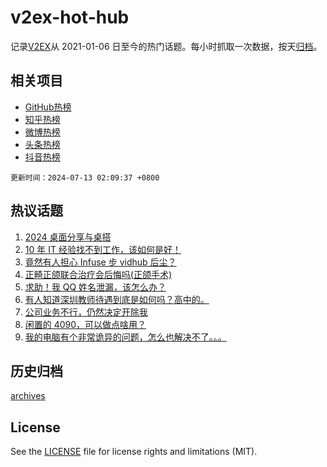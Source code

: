 # v2ex-hot-hub

 记录[V2EX](https://www.v2ex.com/)从 2021-01-06 日至今的热门话题。每小时抓取一次数据，按天[归档](archives)。
 
 ## 相关项目

- [GitHub热榜](https://github.com/snaildev/github-hot-hub)
- [知乎热榜](https://github.com/snaildev/zhihu-hot-hub)
- [微博热榜](https://github.com/snaildev/weibo-hot-hub)
- [头条热榜](https://github.com/snaildev/toutiao-hot-hub)
- [抖音热榜](https://github.com/snaildev/douyin-hot-hub)


 `更新时间：2024-07-13 02:09:37 +0800`

## 热议话题

1. [2024 桌面分享与桌搭](https://www.v2ex.com/t/1056774)
1. [10 年 IT 经验找不到工作，该如何是好！](https://www.v2ex.com/t/1056758)
1. [竟然有人担心 Infuse 步 vidhub 后尘？](https://www.v2ex.com/t/1056719)
1. [正畸正颌联合治疗会后悔吗(正颌手术)](https://www.v2ex.com/t/1056722)
1. [求助！我 QQ 姓名泄漏，该怎么办？](https://www.v2ex.com/t/1056904)
1. [有人知道深圳教师待遇到底是如何吗？高中的。](https://www.v2ex.com/t/1056885)
1. [公司业务不行，仍然决定开除我](https://www.v2ex.com/t/1056777)
1. [闲置的 4090，可以做点啥用？](https://www.v2ex.com/t/1056778)
1. [我的电脑有个非常诡异的问题，怎么也解决不了。。。](https://www.v2ex.com/t/1056836)

## 历史归档

[archives](archives)

## License

See the [LICENSE](LICENSE) file for license rights and limitations (MIT).
